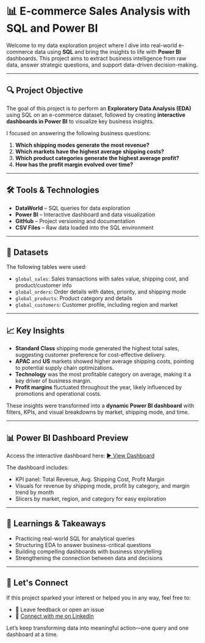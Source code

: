 # 📊 E-commerce Sales Analysis with SQL and Power BI

Welcome to my data exploration project where I dive into real-world e-commerce data using **SQL** and bring the insights to life with **Power BI** dashboards. This project aims to extract business intelligence from raw data, answer strategic questions, and support data-driven decision-making.

---

## 🔍 Project Objective

The goal of this project is to perform an **Exploratory Data Analysis (EDA)** using SQL on an e-commerce dataset, followed by creating **interactive dashboards in Power BI** to visualize key business insights.

I focused on answering the following business questions:

1. **Which shipping modes generate the most revenue?**
2. **Which markets have the highest average shipping costs?**
3. **Which product categories generate the highest average profit?**
4. **How has the profit margin evolved over time?**

---

## 🛠️ Tools & Technologies

* **DataWorld** – SQL queries for data exploration
* **Power BI** – Interactive dashboard and data visualization
* **GitHub** – Project versioning and documentation
* **CSV Files** – Raw data loaded into the SQL environment

---

## 🧾 Datasets

The following tables were used:

* `global_sales`: Sales transactions with sales value, shipping cost, and product/customer info
* `global_orders`: Order details with dates, priority, and shipping mode
* `global_products`: Product category and details
* `global_customers`: Customer profile, including region and market

---

## 📈 Key Insights

* **Standard Class** shipping mode generated the highest total sales, suggesting customer preference for cost-effective delivery.
* **APAC** and **US** markets showed higher average shipping costs, pointing to potential supply chain optimizations.
* **Technology** was the most profitable category on average, making it a key driver of business margin.
* **Profit margins** fluctuated throughout the year, likely influenced by promotions and operational costs.

These insights were transformed into a **dynamic Power BI dashboard** with filters, KPIs, and visual breakdowns by market, shipping mode, and time.

---

## 📊 Power BI Dashboard Preview

Access the interactive dashboard here: [▶️ View Dashboard](https://app.powerbi.com/view?r=eyJrIjoiZjkzNWVkZmUtYjA1Ny00YmRhLTgzNTAtYjI5Zjk0NzZiNjhiIiwidCI6ImVkYjI3OTMzLWY3OWEtNDNkYS1hZTNhLTNhYzk1ZjE1MDdlYSJ9)

The dashboard includes:

* KPI panel: Total Revenue, Avg. Shipping Cost, Profit Margin
* Visuals for revenue by shipping mode, profit by category, and margin trend by month
* Slicers by market, region, and category for easy exploration

---

## 🧠 Learnings & Takeaways

* Practicing real-world SQL for analytical queries
* Structuring EDA to answer business-critical questions
* Building compelling dashboards with business storytelling
* Strengthening the connection between data and decisions

---

## 🙌 Let's Connect

If this project sparked your interest or helped you in any way, feel free to:

* 📝 Leave feedback or open an issue
* 🔗 [Connect with me on LinkedIn](https://www.linkedin.com/in/erivelton-mendonca/)

Let’s keep transforming data into meaningful action—one query and one dashboard at a time.
